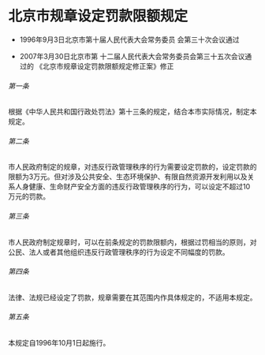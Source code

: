 # 北京市规章设定罚款限额规定

- 1996年9月3日北京市第十届人民代表大会常务委员
  会第三十次会议通过

- 2007年3月30日北京市第
  十二届人民代表大会常务委员会第三十五次会议通过的
  《北京市规章设定罚款限额规定修正案》修正

<!-- INFO END -->

###### 第一条

根据《中华人民共和国行政处罚法》第十三条的规定，结合本市实际情况，制定本规定。

###### 第二条

市人民政府制定的规章，对违反行政管理秩序的行为需要设定罚款的，设定罚款的限额为3万元。但对涉及公共安全、生态环境保护、有限自然资源开发利用以及关系人身健康、生命财产安全方面的违反行政管理秩序的行为，可以设定不超过10万元的罚款。

###### 第三条

市人民政府制定规章时，可以在前条规定的罚款限额内，根据过罚相当的原则，对公民、法人或者其他组织违反行政管理秩序的行为设定不同幅度的罚款。

###### 第四条

法律、法规已经设定了罚款，规章需要在其范围内作具体规定的，不适用本规定。

###### 第五条

本规定自1996年10月1日起施行。
